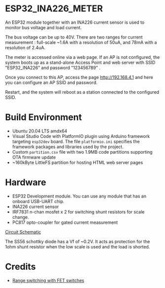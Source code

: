 # ESP32_INA226_METER

An ESP32 module together with an INA226 current sensor is used to monitor bus voltage
and load current.

The bus voltage can be up to 40V. There are two ranges for current measurement : full-scale ~1.6A with a resolution of 50uA, and 78mA with a resolution of 2.4uA.

The meter is accessed online via a web page. If an AP is not configured, the system boots up
as a stand-alone Access Point and web server with SSID "ESP32_INA226" and password "123456789"
.

Once you connect to this AP, access the page http://192.168.4.1 and here you can configure an
AP SSID and password.

Restart, and the system will reboot as a station connected to the configured SSID.



# Build Environment
* Ubuntu 20.04 LTS amdx64
* Visual Studio Code with PlatformIO plugin using Arduino framework targeting `esp32dev` board. The file `platformio.ini` specifies the framework packages and libraries used by the project.
* Custom `partition.csv` file with two 1.9MB code partitions supporting OTA firmware update
* ~160kByte LittleFS partition for hosting HTML web server pages

# Hardware 

* ESP32 Development module. You can use any module that has an onboard USB-UART chip.
* INA226 current sensor
* IRF7831 n-chan mosfet x 2 for switching shunt resistors for scale change.
* PC817 opto-coupler for gated current measurement

[Circuit Schematic](docs/esp32_ina226_schematic.pdf)

The SS56 schottky diode has a Vf of ~0.2V. It acts as protection for the 1ohm shunt resistor when the low scale is used and the load is shorted.

# Credits
* [Range switching with FET switches](https://www.youtube.com/watch?v=xSEYPP5Xsi0)

